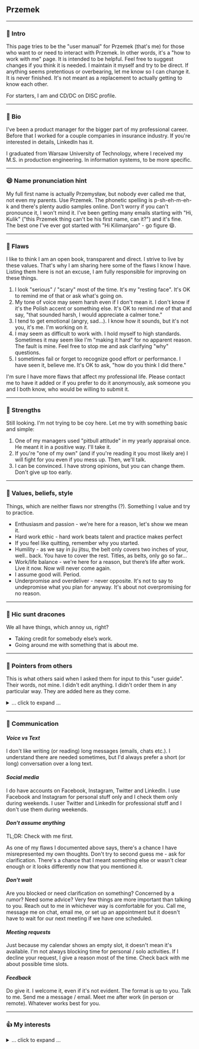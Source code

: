 ## Przemek

---

### 👋 Intro

This page tries to be the "user manual" for Przemek (that's me) for those who want to or need to interact with Przemek. In other words, it's a "how to work with me" page. It is intended to be helpful. Feel free to suggest changes if you think it is needed. I maintain it myself and try to be direct. If anything seems pretentious or overbearing, let me know so I can change it. It is never finished. It's not meant as a replacement to actually getting to know each other.

For starters, I am and CD/DC on DISC profile.

---

### 📜 Bio

I've been a product manager for the bigger part of my professional career. Before that I worked for a couple companies in insurance industry. If you're interested in details, LinkedIn has it.

I graduated from Warsaw University of Technology, where I received my M.S. in production engineering. In information systems, to be more specific.

---

### 😄 Name pronunciation hint

My full first name is actually Przemysław, but nobody ever called me that, not even my parents. Use Przemek. The phonetic spelling is p-sh-eh-m-eh-k and there's plenty audio samples online. Don't worry if you can't pronounce it, I won't mind it. I've been getting many emails starting with "Hi, Kulik" ("this Przemek thing can't be his first name, can it?") and it's fine. The best one I've ever got started with "Hi Kilimanjaro" - go figure 😄.

---

### 🍅 Flaws

I like to think I am an open book, transparent and direct. I strive to live by these values. That's why I am sharing here some of the flaws I know I have. Listing them here is not an excuse, I am fully responsible for improving on these things.

1. I look "serious" / "scary" most of the time. It's my "resting face". It's OK to remind me of that or ask what's going on.
2. My tone of voice may seem harsh even if I don't mean it. I don't know if it's the Polish accent or something else. It's OK to remind me of that and say, "that sounded harsh, I would appreciate a calmer tone."
3. I tend to get emotional (angry, sad...). I know how it sounds, but it's not you, it's me. I'm working on it.
4. I may seem as difficult to work with. I hold myself to high standards. Sometimes it may seem like I'm "making it hard" for no apparent reason. The fault is mine. Feel free to stop me and ask clarifying "why" questions.
5. I sometimes fail or forget to recognize good effort or performance. I have seen it, believe me. It's OK to ask, "how do you think I did there."

I'm sure I have more flaws that affect my professional life. Please contact me to have it added or if you prefer to do it anonymously, ask someone you and I both know, who would be willing to submit it.

---

### 🌟 Strengths

Still looking. I'm not trying to be coy here. Let me try with something basic and simple:

1. One of my managers used "pitbull attitude" in my yearly appraisal once. He meant it in a positive way. I'll take it.
2. If you're "one of my own" (and if you're reading it you most likely are) I will fight for you even if you mess up. Then, we'll talk.
3. I can be convinced. I have strong opinions, but you can change them. Don't give up too early.

---

### 💜 Values, beliefs, style

Things, which are neither flaws nor strengths (?). Something I value and try to practice.

- Enthusiasm and passion - we're here for a reason, let's show we mean it.
- Hard work ethic - hard work beats talent and practice makes perfect
- If you feel like quitting, remember why you started. 
- Humility - as we say in jiu jitsu, the belt only covers two inches of your, well.. back. You have to cover the rest. Titles, as belts, only go so far...
- Work/life balance - we're here for a reason, but there’s life after work. Live it now. Now will never come again.
- I assume good will. Period.
- Underpromise and overdeliver - never opposite. It's not to say to undepromise what you plan for anyway. It's about not overpromising for no reason.

---

### 🐉 Hic sunt dracones

We all have things, which annoy us, right?

- Taking credit for somebody else’s work.
- Going around me with something that is about me.

---

### 🚦 Pointers from others

This is what others said when I asked them for input to this "user guide". Their words, not mine. I didn't edit anything. I didn't order them in any particular way. They are added here as they come.

<details>

<summary>... click to expand ...</summary>

- Be direct and cut to the chase if you want to make an approach
- Before the approach, do your home work, ensure it is something that means business to Przemek
- Expect him to say, "Don't make your lack of planning my crisis." He will make it clear but will endeavor to help/do the right thing. This applies for the cross-functional teams. If you are his team member, he makes you comfortable and guides you out of the crisis.
- Expect him to challenge the worthiness of anything you expect him to be engaging with - He values his time/effort and it is fair.
- Respect his priorities - It doesn't matter however entitled you think your priorities are! Also, at a glance, he may come across as someone not respecting yours, but believe me, he does.
- When he says, 'No' - he means it. Don't be naïve and try escalations. The battle will only become harder and statistics suggest, he will eventually win. Focus your efforts on understanding his rationale behind the 'No' - your peace lies there!
- When talking with Przemek, you might get the impression that he is ignoring you, he's not.  He is usually thinking about 12 things at once. So, in fact he IS listening.  Don’t take it personally.
- Talking directly with Przemek is MUCH better than email.  In person is even BETTER. If you have a quick question, then ping him or do a quick call and turn ON your camera.
- Przemek is extremely work/life balance oriented. If you have or require any personal time, then let him know what is going on in your life and he will listen and offer good advice. It’s not all about work.
- If you do your job, then you will be rewarded so just do your damn job.
- Przemek is not hands on. Occasionally he will ask to see what is going on in certain areas, but for the most part will trust you in your decision making.
- When you have one on one meetings, he will eventually start to answer emails. This in the signal to end the meeting.
- He has two cats, one named Xerox and another I never see so have no idea what its name is. To be frank I call most cats “Cat” anyway.
- Put thought into your meetings with Przemek, have an agenda and go through it. Even if it’s in your head. He will appreciate that.
- If you treat Przemek with respect, it will be returned.
- He doesn't small talk much, and is usually very matter of fact during business hours. If you travel together, then you will see that he's quite conversational and has a great sense of humor outside of business hours
- Don't be afraid if he's giving a someone outside his team a hard time in a meeting. He is passionate about his products and team, and will make sure to do right for them. But also know that he's very understanding of his team members and supports them no matter what.
- Always has time for you if you need his help no matter how busy his schedule is. But, don't abuse it, he appreciates self-starters, go-getters.
- He is not "full of surprises". He wouldn't try to catch you off guard, throw you under the bus in front of others, or snap at you for no reason
- Don't expect him to hold your hand to do your work. You do your work and make your decisions and take them forward. This means that he doesn't micromanage and he also lets you take all the credit for your good work. But, asking for guidance is always welcome
- Przemek leads through collaborative decision-making with empowered team members rather than top-down directives. An organizational culture that relies heavily on top-down decisions without adequate collaboration would conflict with both his leadership approach and professional preferences.

</details>

---

### 💬 Communication

#### ***Voice vs Text***

I don't like writing (or reading) long messages (emails, chats etc.). I understand there are needed sometimes, but I'd always prefer a short (or long) conversation over a long text.

#### ***Social media***

I do have accounts on Facebook, Instagram, Twitter and LinkedIn. I use Facebook and Instagram for personal stuff only and I check them only during weekends.
I user Twitter and LinkedIn for professional stuff and I don't use them during weekends.

#### ***Don't assume anything***

TL;DR: Check with me first.

As one of my flaws I documented above says, there's a chance I have misrepresented my own thoughts. Don't try to second guess me - ask for clarification. There's a chance that I meant something else or wasn't clear enough or it looks differently now that you mentioned it.

#### ***Don't wait***

Are you blocked or need clarification on something? Concerned by a rumor? Need some advice? Very few things are more important than talking to you. Reach out to me in whichever way is comfortable for you. Call me, message me on chat, email me, or set up an appointment but it doesn't have to wait for our next meeting if we have one scheduled.

#### ***Meeting requests***

Just because my calendar shows an empty slot, it doesn't mean it's available. I'm not always blocking time for personal / solo activities. If I decline your request, I give a reason most of the time. Check back with me about possible time slots.

#### ***Feedback***

Do give it. I welcome it, even if it's not evident. The format is up to you. Talk to me. Send me a message / email. Meet me after work (in person or remote). Whatever works best for you.

---

### 👍 My interests

<details>

<summary>... click to expand ...</summary>

#### ***Sports***

I do a lot and and I watch some. I practice Brazlilian Jiu Jitsu (I sometimes compete). I run. I lift weights. In this order. I do something almost every day.
I played football in the past and I like watching it.

<img src="images/bjj-4.jpeg" height="200">
<img src="images/bjj-6.jpeg" height="200">
<img src="images/bjj-5.jpeg" height="200">
<img src="images/bjj-3.jpeg" height="200">
<img src="images/bjj-1.png" height="200">
<img src="images/bjj-2.jpeg" height="200">

#### ***Animals***

I love animals. I currently have 2 cats. They're awesome :)

<img src="images/rip.png" height="200">
<img src="images/kreso-ogon.jpeg" width="200">
<img src="images/ogon.jpeg" width="200">
<img src="images/ksero.jpeg" width="200">
<img src="images/ogon-me.png" height="200">
<img src="images/cats-sleep.jpeg" height="200">

#### ***Reading***

I like reading, a lot. Both fiction and non-fiction (less). I'm an urban fantasy fan. I can recommend some titles.

#### ***Cooking***

I like doing things in the kitchen. I cook daily meals for myself and familly and I try new things I have seen travelling.

<img src="images/pavlova.jpeg" width="200">
<img src="images/tarta.jpeg" width="200">
<img src="images/idli-sambar.png" width="200">
<img src="images/tort.jpg" width="200">
<img src="images/kopytka.jpeg" width="200">
<img src="images/paczki.jpeg" width="200">
<img src="images/paneer.jpeg" width="200">
<img src="images/pasztet.jpeg" width="200">
<img src="images/pierogi.jpeg" width="200">
<img src="images/sambar.jpeg" width="200">

#### ***Watching / listening***

I don't like wasting time, so when I'm in the car and not talking to somebody, I listen to podcasts. Topics vary but I stay away from politics, news etc.

---

</details>
